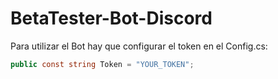 # BetaTester-Bot-Discord

Para utilizar el Bot hay que configurar el token en el Config.cs:

```csharp
public const string Token = "YOUR_TOKEN";
```